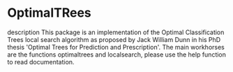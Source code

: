 # OptimalTRees
description
This package is an implementation of the Optimal Classification Trees local search algorithm as proposed by Jack William Dunn in his PhD thesis 'Optimal Trees for Prediction and Prescription'.
The main workhorses are the functions optimaltrees and localsearch, please use the help function to read documentation.
